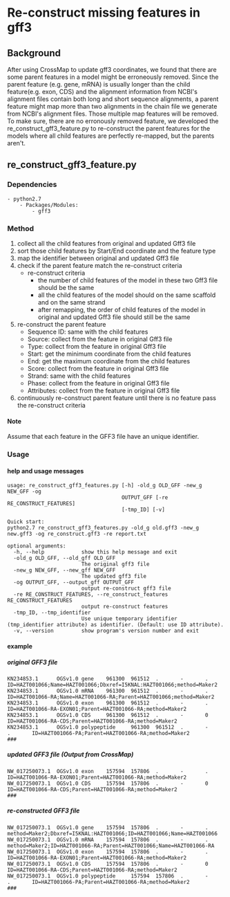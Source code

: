 # Re-construct missing features in gff3

## Background

After using CrossMap to update gff3 coordinates, we found that there are some parent features in a model might be erroneously removed. Since the parent feature (e.g. gene, mRNA) is usually longer than the child feature(e.g. exon, CDS) and the alignment information from NCBI's alignment files contain both long and short sequence alignments, a parent feature might map more than two alignments in the chain file we generate from NCBI's alignment files. Those multiple map features will be removed. To make sure, there are no erronously removed feature, we developed the re_construct_gff3_feature.py to re-construct the parent features for the models where all child features are perfectly re-mapped, but the parents aren't.

## re_construct_gff3_feature.py

### Dependencies

    - python2.7
        - Packages/Modules:
            - gff3

### Method

1. collect all the child features from original and updated Gff3 file
2. sort those child features by Start/End coordinate and the feature type
3. map the identifier between original and updated Gff3 file
4. check if the parent feature match the re-construct criteria
    - re-construct criteria
        - the number of child features of the model in these two Gff3 file should be the same
        - all the child features of the model should on the same scaffold and on the same strand
        - after remapping, the order of child features of the model in original and updated Gff3 file should still be the same
5. re-construct the parent feature
    - Sequence ID: same with the child features
    - Source: collect from the feature in original Gff3 file
    - Type: collect from the feature in original Gff3 file
    - Start: get the minimum coordinate from the child features
    - End: get the maximum coordinate from the child features
    - Score: collect from the feature in original Gff3 file
    - Strand: same with the child features
    - Phase: collect from the feature in original Gff3 file
    - Attributes: collect from the feature in original Gff3 file
6. continuously re-construct parent feature until there is no feature pass the re-construct criteria
#### Note
Assume that each feature in the GFF3 file have an unique identifier.

### Usage
#### help and usage messages

```shell
usage: re_construct_gff3_features.py [-h] -old_g OLD_GFF -new_g NEW_GFF -og
                                     OUTPUT_GFF [-re RE_CONSTRUCT_FEATURES]
                                     [-tmp_ID] [-v]

Quick start:
python2.7 re_construct_gff3_features.py -old_g old.gff3 -new_g new.gff3 -og re_construct.gff3 -re report.txt

optional arguments:
  -h, --help            show this help message and exit
  -old_g OLD_GFF, --old_gff OLD_GFF
                        The original gff3 file
  -new_g NEW_GFF, --new_gff NEW_GFF
                        The updated gff3 file
  -og OUTPUT_GFF, --output_gff OUTPUT_GFF
                        output re-construct gff3 file
  -re RE_CONSTRUCT_FEATURES, --re_construct_features RE_CONSTRUCT_FEATURES
                        output re-construct features
  -tmp_ID, --tmp_identifier
                        Use unique temporary identifier (tmp_identifier attribute) as identifier. (Default: use ID attribute).
  -v, --version         show program's version number and exit
```

#### example
##### original GFF3 file
```shell
KN234853.1      OGSv1.0 gene    961300  961512  .       -       .       ID=HAZT001066;Name=HAZT001066;Dbxref=I5KNAL:HAZT001066;method=Maker2
KN234853.1      OGSv1.0 mRNA    961300  961512  .       -       .       ID=HAZT001066-RA;Name=HAZT001066-RA;Parent=HAZT001066;method=Maker2
KN234853.1      OGSv1.0 exon    961300  961512  .       -       .       ID=HAZT001066-RA-EXON01;Parent=HAZT001066-RA;method=Maker2
KN234853.1      OGSv1.0 CDS     961300  961512  .       -       0       ID=HAZT001066-RA-CDS;Parent=HAZT001066-RA;method=Maker2
KN234853.1      OGSv1.0 polypeptide     961300  961512  .       -       .       ID=HAZT001066-PA;Parent=HAZT001066-RA;method=Maker2
###
```
##### updated GFF3 file (Output from CrossMap)
```shell
NW_017250073.1  OGSv1.0 exon    157594  157806  .       -       .       ID=HAZT001066-RA-EXON01;Parent=HAZT001066-RA;method=Maker2
NW_017250073.1  OGSv1.0 CDS     157594  157806  .       -       0       ID=HAZT001066-RA-CDS;Parent=HAZT001066-RA;method=Maker2
###
```

##### re-constructed GFF3 file
```shell
NW_017250073.1  OGSv1.0 gene    157594  157806  .       -       .       method=Maker2;Dbxref=I5KNAL:HAZT001066;ID=HAZT001066;Name=HAZT001066
NW_017250073.1  OGSv1.0 mRNA    157594  157806  .       -       .       method=Maker2;ID=HAZT001066-RA;Parent=HAZT001066;Name=HAZT001066-RA
NW_017250073.1  OGSv1.0 exon    157594  157806  .       -       .       ID=HAZT001066-RA-EXON01;Parent=HAZT001066-RA;method=Maker2
NW_017250073.1  OGSv1.0 CDS     157594  157806  .       -       0       ID=HAZT001066-RA-CDS;Parent=HAZT001066-RA;method=Maker2
NW_017250073.1  OGSv1.0 polypeptide     157594  157806  .       -       .       ID=HAZT001066-PA;Parent=HAZT001066-RA;method=Maker2
###
```